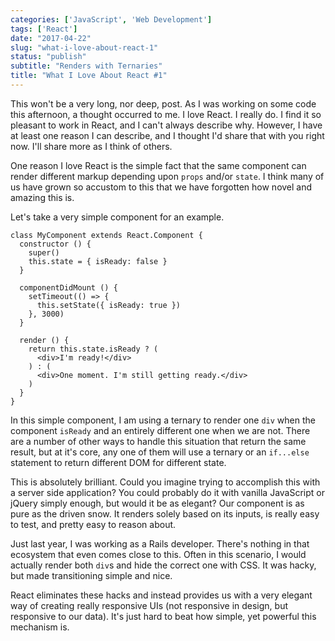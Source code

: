 ```yaml
---
categories: ['JavaScript', 'Web Development']
tags: ['React']
date: "2017-04-22"
slug: "what-i-love-about-react-1"
status: "publish"
subtitle: "Renders with Ternaries"
title: "What I Love About React #1"
---
```


This won't be a very long, nor deep, post. As I was working on some code this afternoon, a thought occurred to me. I love React. I really do. I find it so pleasant to work in React, and I can't always describe why. However, I have at least one reason I can describe, and I thought I'd share that with you right now. I'll share more as I think of others.

One reason I love React is the simple fact that the same component can render different markup depending upon `props` and/or `state`. I think many of us have grown so accustom to this that we have forgotten how novel and amazing this is.

Let's take a very simple component for an example.

```
class MyComponent extends React.Component {
  constructor () {
    super()
    this.state = { isReady: false }
  }

  componentDidMount () {
    setTimeout(() => {
      this.setState({ isReady: true })
    }, 3000)
  }

  render () {
    return this.state.isReady ? (
      <div>I'm ready!</div>
    ) : (
      <div>One moment. I'm still getting ready.</div>
    )
  }
}

```

In this simple component, I am using a ternary to render one `div` when the component `isReady` and an entirely different one when we are not. There are a number of other ways to handle this situation that return the same result, but at it's core, any one of them will use a ternary or an `if...else` statement to return different DOM for different state.

This is absolutely brilliant. Could you imagine trying to accomplish this with a server side application? You could probably do it with vanilla JavaScript or jQuery simply enough, but would it be as elegant? Our component is as pure as the driven snow. It renders solely based on its inputs, is really easy to test, and pretty easy to reason about.

Just last year, I was working as a Rails developer. There's nothing in that ecosystem that even comes close to this. Often in this scenario, I would actually render both `div`s and hide the correct one with CSS. It was hacky, but made transitioning simple and nice.

React eliminates these hacks and instead provides us with a very elegant way of creating really responsive UIs (not responsive in design, but responsive to our data). It's just hard to beat how simple, yet powerful this mechanism is.
